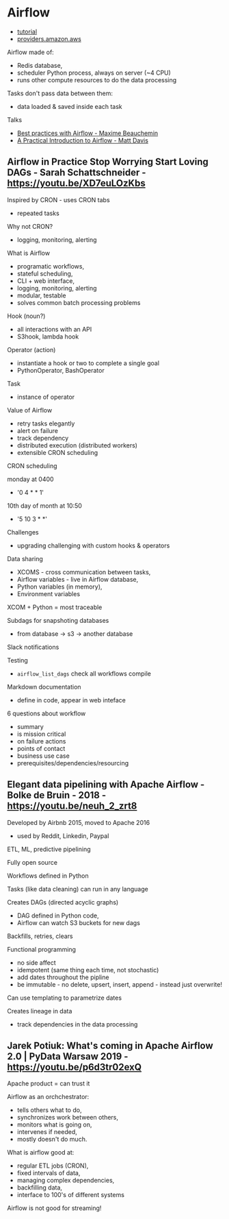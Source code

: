 # Airflow

- [tutorial](https://airflow.apache.org/docs/apache-airflow/stable/tutorial.html)
- [providers.amazon.aws](https://airflow.apache.org/docs/apache-airflow-providers-amazon/stable/_api/airflow/providers/amazon/index.html)

Airflow made of:
- Redis database,
- scheduler Python process, always on server (~4 CPU)
- runs other compute resources to do the data processing

Tasks don't pass data between them:
- data loaded & saved inside each task

Talks
- [Best practices with Airflow - Maxime Beauchemin](https://youtu.be/dgaoqOZlvEA)
- [A Practical Introduction to Airflow - Matt Davis](https://youtu.be/cHATHSB_450)

## Airflow in Practice Stop Worrying Start Loving DAGs - Sarah Schattschneider - https://youtu.be/XD7euLOzKbs

Inspired by CRON - uses CRON tabs
- repeated tasks

Why not CRON?
- logging, monitoring, alerting

What is Airflow
- programatic workflows,
- stateful scheduling,
- CLI + web interface,
- logging, monitoring, alerting
- modular, testable
- solves common batch processing problems

Hook (noun?)
- all interactions with an API
- S3hook, lambda hook

Operator (action)
- instantiate a hook or two to complete a single goal
- PythonOperator, BashOperator

Task
- instance of operator

Value of Airflow
- retry tasks elegantly
- alert on failure
- track dependency
- distributed execution (distributed workers)
- extensible CRON scheduling

CRON scheduling

monday at 0400
- '0 4 * * 1'

10th day of month at 10:50
- '5 10 3 * *'

Challenges
- upgrading challenging with custom hooks & operators

Data sharing
- XCOMS - cross communication between tasks,
- Airflow variables - live in Airflow database,
- Python variables (in memory),
- Environment variables

XCOM + Python = most traceable

Subdags for snapshoting databases
- from database -> s3 -> another database

Slack notifications

Testing
- `airflow_list_dags` check all workflows compile

Markdown documentation
- define in code, appear in web inteface

6 questions about workflow
- summary
- is mission critical
- on failure actions
- points of contact 
- business use case
- prerequisites/dependencies/resourcing



## Elegant data pipelining with Apache Airflow - Bolke de Bruin - 2018 - https://youtu.be/neuh_2_zrt8

Developed by Airbnb 2015, moved to Apache 2016
- used by Reddit, Linkedin, Paypal

ETL, ML, predictive pipelining

Fully open source

Workflows defined in Python

Tasks (like data cleaning) can run in any language

Creates DAGs (directed acyclic graphs)
- DAG defined in Python code,
- Airflow can watch S3 buckets for new dags

Backfills, retries, clears

Functional programming
- no side affect
- idempotent (same thing each time, not stochastic)
- add dates throughout the pipline
- be immutable - no delete, upsert, insert, append - instead just overwrite!

Can use templating to parametrize dates

Creates lineage in data
- track dependencies in the data processing


## Jarek Potiuk: What's coming in Apache Airflow 2.0 | PyData Warsaw 2019 - https://youtu.be/p6d3tr02exQ

Apache product = can trust it

Airflow as an orchchestrator:
- tells others what to do,
- synchronizes work between others,
- monitors what is going on,
- intervenes if needed,
- mostly doesn't do much.

What is airflow good at:
- regular ETL jobs (CRON),
- fixed intervals of data,
- managing complex dependencies,
- backfilling data,
- interface to 100's of different systems

Airflow is not good for streaming!
